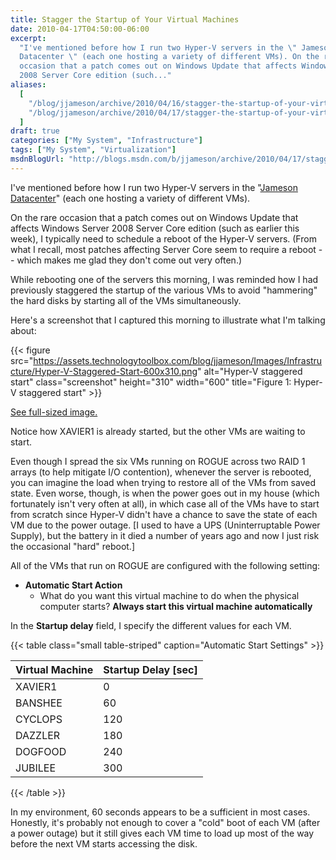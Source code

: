 ```yaml
---
title: Stagger the Startup of Your Virtual Machines
date: 2010-04-17T04:50:00-06:00
excerpt:
  "I've mentioned before how I run two Hyper-V servers in the \" Jameson
  Datacenter \" (each one hosting a variety of different VMs). On the rare
  occasion that a patch comes out on Windows Update that affects Windows Server
  2008 Server Core edition (such..."
aliases:
  [
    "/blog/jjameson/archive/2010/04/16/stagger-the-startup-of-your-virtual-machines.aspx",
    "/blog/jjameson/archive/2010/04/17/stagger-the-startup-of-your-virtual-machines.aspx",
  ]
draft: true
categories: ["My System", "Infrastructure"]
tags: ["My System", "Virtualization"]
msdnBlogUrl: "http://blogs.msdn.com/b/jjameson/archive/2010/04/17/stagger-the-startup-of-your-virtual-machines.aspx"
---
```


I've mentioned before how I run two Hyper-V servers in the
"[Jameson Datacenter](/blog/jjameson/2009/09/14/the-jameson-datacenter)" (each
one hosting a variety of different VMs).

On the rare occasion that a patch comes out on Windows Update that affects
Windows Server 2008 Server Core edition (such as earlier this week), I typically
need to schedule a reboot of the Hyper-V servers. (From what I recall, most
patches affecting Server Core seem to require a reboot -- which makes me glad
they don't come out very often.)

While rebooting one of the servers this morning, I was reminded how I had
previously staggered the startup of the various VMs to avoid "hammering" the
hard disks by starting all of the VMs simultaneously.

Here's a screenshot that I captured this morning to illustrate what I'm talking
about:

{{< figure
src="https://assets.technologytoolbox.com/blog/jjameson/Images/Infrastructure/Hyper-V-Staggered-Start-600x310.png"
alt="Hyper-V staggered start" class="screenshot" height="310" width="600"
title="Figure 1: Hyper-V staggered start" >}}

[See full-sized image.](https://assets.technologytoolbox.com/blog/jjameson/Images/Infrastructure/Hyper-V-Staggered-Start-1153x595.png)

Notice how XAVIER1 is already started, but the other VMs are waiting to start.

Even though I spread the six VMs running on ROGUE across two RAID 1 arrays (to
help mitigate I/O contention), whenever the server is rebooted, you can imagine
the load when trying to restore all of the VMs from saved state. Even worse,
though, is when the power goes out in my house (which fortunately isn't very
often at all), in which case all of the VMs have to start from scratch since
Hyper-V didn't have a chance to save the state of each VM due to the power
outage. [I used to have a UPS (Uninterruptable Power Supply), but the battery in
it died a number of years ago and now I just risk the occasional "hard" reboot.]

All of the VMs that run on ROGUE are configured with the following setting:

- **Automatic Start Action**
  - What do you want this virtual machine to do when the physical computer
    starts? **Always start this virtual machine automatically**

In the **Startup delay** field, I specify the different values for each VM.

{{< table class="small table-striped" caption="Automatic Start Settings" >}}

| Virtual Machine | Startup Delay [sec] |
| --- | --- |
| XAVIER1 | 0 |
| BANSHEE | 60 |
| CYCLOPS | 120 |
| DAZZLER | 180 |
| DOGFOOD | 240 |
| JUBILEE | 300 |

{{< /table >}}

In my environment, 60 seconds appears to be a sufficient in most cases.
Honestly, it's probably not enough to cover a "cold" boot of each VM (after a
power outage) but it still gives each VM time to load up most of the way before
the next VM starts accessing the disk.

